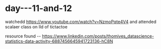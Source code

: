 # day---11-and-12

 watchedd https://www.youtube.com/watch?v=NzmoPqte4V4 and attended scalaer class on lld of tictactoe 
 
 
 resource found -- https://www.linkedin.com/posts/thomives_datascience-statistics-data-activity-6887456645941723136-hC8N
